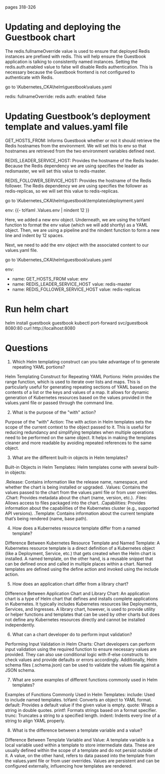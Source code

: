 pages 318-326

# Updating and deploying the Guestbook chart

The redis.fullnameOverride value is used to ensure that deployed Redis
instances are prefixed with redis. This will help ensure the Guestbook
application is talking to consistently named instances.
Setting the redis.auth.enabled value to false will disable Redis
authentication. This is necessary because the Guestbook frontend is not
configured to authenticate with Redis.

go to \Kubernetes_CKA\helm\guestbook\values.yaml

redis:
  fullnameOverride: redis
  auth:
    enabled: false

# Updating Guestbook’s deployment template and values.yaml file

GET_HOSTS_FROM: Informs Guestbook whether or not it should retrieve the
Redis hostnames from the environment. We will set this to env so that
hostnames are retrieved from the two environment variables defined next.

REDIS_LEADER_SERVICE_HOST: Provides the hostname of the Redis leader.
Because the Redis dependency we are using specifies the leader as redismaster,
we will set this value to redis-master.

REDIS_FOLLOWER_SERVICE_HOST: Provides the hostname of the Redis
follower. The Redis dependency we are using specifies the follower as
redis-replicas, so we will set this value to redis-replicas.

go to \Kubernetes_CKA\helm\guestbook\templates\deployment.yaml

env:
    {{- toYaml .Values.env | nindent 12 }}

Here, we added a new env object. Underneath, we are using the toYaml
function to format the env value (which we will add shortly) as a YAML
object. Then, we are using a pipeline and the nindent function to form a new
line and indent by 12 spaces.


Next, we need to add the env object with the associated content to our
values.yaml file.

go to \Kubernetes_CKA\helm\guestbook\values.yaml

env:
  - name: GET_HOSTS_FROM
    value: env
  - name: REDIS_LEADER_SERVICE_HOST
    value: redis-master
  - name: REDIS_FOLLOWER_SERVICE_HOST
    value: redis-replicas


# Run helm chart
helm install guestbook guestbook
kubectl port-forward svc/guestbook 8080:80
curl http://localhost:8080


# Questions
1. Which Helm templating construct can you take advantage of to generate
repeating YAML portions?

Helm Templating Construct for Repeating YAML Portions: Helm provides the range function, which is used to iterate over lists and maps. This is particularly useful for generating repeating sections of YAML based on the contents of a list or the keys and values of a map. It allows for dynamic generation of Kubernetes resources based on the values provided in the values.yaml file or passed through the command line.

2. What is the purpose of the "with" action?

Purpose of the "with" Action: The with action in Helm templates sets the scope of the current context to the object passed to it. This is useful for reducing redundancy and simplifying templates when multiple operations need to be performed on the same object. It helps in making the templates cleaner and more readable by avoiding repeated references to the same object.

3. What are the different built-in objects in Helm templates?

Built-in Objects in Helm Templates: Helm templates come with several built-in objects:

.Release: Contains information like the release name, namespace, and whether the chart is being installed or upgraded.
.Values: Contains the values passed to the chart from the values.yaml file or from user overrides.
.Chart: Provides metadata about the chart (name, version, etc.).
.Files: Allows access to files packaged into the chart.
.Capabilities: Provides information about the capabilities of the Kubernetes cluster (e.g., supported API versions).
.Template: Contains information about the current template that’s being rendered (name, base path).

4. How does a Kubernetes resource template differ from a named template?

Difference Between Kubernetes Resource Template and Named Template: A Kubernetes resource template is a direct definition of a Kubernetes object (like a Deployment, Service, etc.) that gets created when the Helm chart is installed. A named template, on the other hand, is a reusable snippet that can be defined once and called in multiple places within a chart. Named templates are defined using the define action and invoked using the include action.

5. How does an application chart differ from a library chart?

Difference Between Application Chart and Library Chart: An application chart is a type of Helm chart that defines and installs complete applications in Kubernetes. It typically includes Kubernetes resources like Deployments, Services, and Ingresses. A library chart, however, is used to provide utility or helper functions and templates that can be used by other charts but does not define any Kubernetes resources directly and cannot be installed independently.

6. What can a chart developer do to perform input validation?

Performing Input Validation in Helm Charts: Chart developers can perform input validation using the required function to ensure necessary values are provided. They can also use conditional logic with if-else constructs to check values and provide defaults or errors accordingly. Additionally, Helm schema files (.schema.json) can be used to validate the values file against a JSON schema.

7.  What are some examples of different functions commonly used in Helm
templates?

Examples of Functions Commonly Used in Helm Templates:
include: Used to include named templates.
toYaml: Converts an object to YAML format.
default: Provides a default value if the given value is empty.
quote: Wraps a string in double quotes.
printf: Formats strings based on a format specifier.
trunc: Truncates a string to a specified length.
indent: Indents every line of a string to align YAML properly.


8. What is the difference between a template variable and a value?

Difference Between Template Variable and Value: A template variable is a local variable used within a template to store intermediate data. These are usually defined within the scope of a template and do not persist outside of it. A value, on the other hand, refers to data passed into the template from the values.yaml file or from user overrides. Values are persistent and can be configured externally, influencing how templates are rendered.










